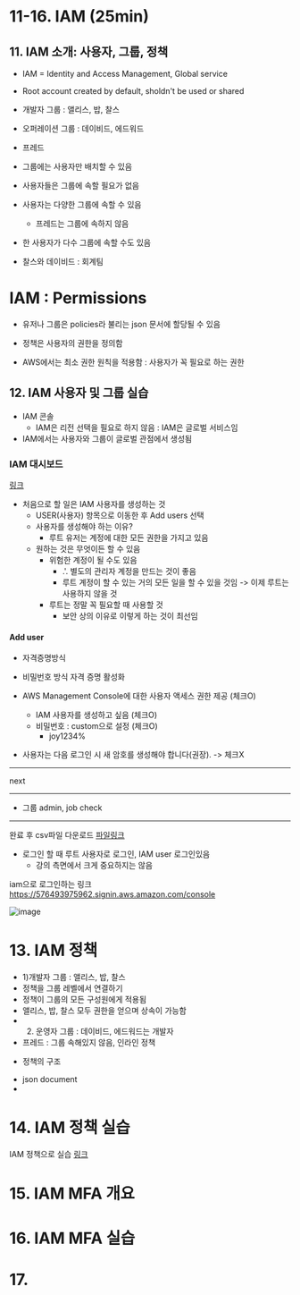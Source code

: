 # 11-16. IAM (25min)

## 11. IAM 소개: 사용자, 그룹, 정책
* IAM = Identity and Access Management, Global service
* Root account created by default, sholdn't be used or shared

* 개발자 그룹 : 앨리스, 밥, 찰스
* 오퍼레이션 그룹 : 데이비드, 에드워드
* 프레드

* 그룹에는 사용자만 배치할 수 있음
* 사용자들은 그룹에 속할 필요가 없음
* 사용자는 다양한 그룹에 속할 수 있음
    - 프레드는 그룹에 속하지 않음
* 한 사용자가 다수 그룹에 속할 수도 있음

* 찰스와 데이비드 : 회계팀

# IAM : Permissions
* 유저나 그룹은 policies라 불리는 json 문서에 할당될 수 있음

* 정책은 사용자의 권한을 정의함

* AWS에서는 최소 권한 원칙을 적용함 : 사용자가 꼭 필요로 하는 권한

## 12. IAM 사용자 및 그룹 실습
* IAM 콘솔
    - IAM은 리전 선택을 필요로 하지 않음 : IAM은 글로벌 서비스임
* IAM에서는 사용자와 그룹이 글로벌 관점에서 생성됨

### IAM 대시보드
[링크](https://us-east-1.console.aws.amazon.com/iamv2/home?region=us-east-1#/home)
- 처음으로 할 일은 IAM 사용자를 생성하는 것
    - USER(사용자) 항목으로 이동한 후 Add users 선택
    - 사용자를 생성해야 하는 이유?
        * 루트 유저는 계정에 대한 모든 권한을 가지고 있음
    - 원하는 것은 무엇이든 할 수 있음
        - 위험한 계정이 될 수도 있음
            - .'. 별도의 관리자 계정을 만드는 것이 좋음
            - 루트 계정이 할 수 있는 거의 모든 일을 할 수 있을 것임 -> 이제 루트는 사용하지 않을 것
        - 루트는 정말 꼭 필요할 때 사용할 것
            - 보안 상의 이유로 이렇게 하는 것이 최선임
#### Add user
* 자격증명방식    
* 비밀번호 방식 자격 증명 활성화

* AWS Management Console에 대한 사용자 액세스 권한 제공 (체크O)
    * IAM 사용자를 생성하고 싶음 (체크O)
    * 비밀번호 : custom으로 설정 (체크O)
        * joy1234%
* 사용자는 다음 로그인 시 새 암호를 생성해야 합니다(권장). -> 체크X

***
next
***
* 그룹 admin, job check
***
완료 후 csv파일 다운로드
[파일링크](https://drive.google.com/drive/folders/1BQ49y5T1QhqgnW-lYQ4ODbFGjJIJzEfZ)

* 로그인 할 때 루트 사용자로 로그인, IAM user 로그인있음
    - 강의 측면에서 크게 중요하지는 않음

iam으로 로그인하는 링크
https://576493975962.signin.aws.amazon.com/console

![image](https://user-images.githubusercontent.com/21972070/224471724-cf7277ae-11c3-451b-9ba8-a47e56cb6707.png)

# 13. IAM 정책
- 1)개발자 그룹 : 앨리스, 밥, 찰스
- 정책을 그룹 레벨에서 연결하기
- 정책이 그룹의 모든 구성원에게 적용됨
- 앨리스, 밥, 찰스 모두 권한을 얻으며 상속이 가능함
- 2) 운영자 그룹 : 데이비드, 에드워드는 개발자 
- 프레드 : 그룹 속해있지 않음, 인라인 정책

* 정책의 구조
- json document 
- 

# 14. IAM 정책 실습

IAM 정책으로 실습 [링크](https://us-east-1.console.aws.amazon.com/singlesignon/home?region=us-east-1#!/instances/7223a0283634aead/dashboard)


# 15. IAM MFA 개요

# 16. IAM MFA 실습

# 17. 